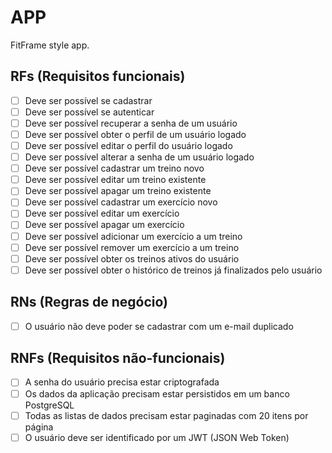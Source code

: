 # APP

FitFrame style app.

## RFs (Requisitos funcionais)
- [ ] Deve ser possível se cadastrar
- [ ] Deve ser possível se autenticar
- [ ] Deve ser possível recuperar a senha de um usuário
- [ ] Deve ser possível obter o perfil de um usuário logado
- [ ] Deve ser possível editar o perfil do usuário logado
- [ ] Deve ser possível alterar a senha de um usuário logado
- [ ] Deve ser possível cadastrar um treino novo
- [ ] Deve ser possível editar um treino existente
- [ ] Deve ser possível apagar um treino existente
- [ ] Deve ser possível cadastrar um exercício novo
- [ ] Deve ser possível editar um exercício
- [ ] Deve ser possível apagar um exercício
- [ ] Deve ser possível adicionar um exercício a um treino
- [ ] Deve ser possível remover um exercício a um treino
- [ ] Deve ser possível obter os treinos ativos do usuário
- [ ] Deve ser possível obter o histórico de treinos já finalizados pelo usuário

## RNs (Regras de negócio)
- [ ] O usuário não deve poder se cadastrar com um e-mail duplicado

## RNFs (Requisitos não-funcionais)
- [ ] A senha do usuário precisa estar criptografada
- [ ] Os dados da aplicação precisam estar persistidos em um banco PostgreSQL
- [ ] Todas as listas de dados precisam estar paginadas com 20 itens por página
- [ ] O usuário deve ser identificado por um JWT (JSON Web Token)
